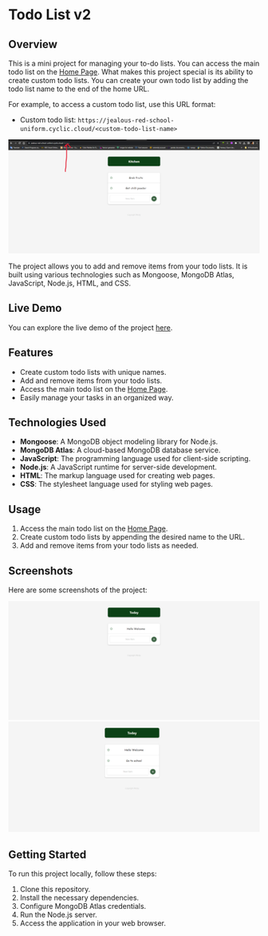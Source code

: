 # Todo List v2

## Overview

This is a mini project for managing your to-do lists. You can access the main todo list on the [Home Page](https://jealous-red-school-uniform.cyclic.cloud). What makes this project special is its ability to create custom todo lists. You can create your own todo list by adding the todo list name to the end of the home URL.

For example, to access a custom todo list, use this URL format:

- Custom todo list: `https://jealous-red-school-uniform.cyclic.cloud/<custom-todo-list-name>`

![Screenshot 1](screenShots/Screenshot3.png)

The project allows you to add and remove items from your todo lists. It is built using various technologies such as Mongoose, MongoDB Atlas, JavaScript, Node.js, HTML, and CSS.

## Live Demo

You can explore the live demo of the project [here](https://jealous-red-school-uniform.cyclic.cloud).

## Features

- Create custom todo lists with unique names.
- Add and remove items from your todo lists.
- Access the main todo list on the [Home Page](https://jealous-red-school-uniform.cyclic.cloud).
- Easily manage your tasks in an organized way.

## Technologies Used

- **Mongoose**: A MongoDB object modeling library for Node.js.
- **MongoDB Atlas**: A cloud-based MongoDB database service.
- **JavaScript**: The programming language used for client-side scripting.
- **Node.js**: A JavaScript runtime for server-side development.
- **HTML**: The markup language used for creating web pages.
- **CSS**: The stylesheet language used for styling web pages.

## Usage

1. Access the main todo list on the [Home Page](https://jealous-red-school-uniform.cyclic.cloud).
2. Create custom todo lists by appending the desired name to the URL.
3. Add and remove items from your todo lists as needed.

## Screenshots

Here are some screenshots of the project:

![Screenshot 2](screenShots/Screenshot1.png)
![Screenshot 3](screenShots/Screenshot2.png)

## Getting Started

To run this project locally, follow these steps:

1. Clone this repository.
2. Install the necessary dependencies.
3. Configure MongoDB Atlas credentials.
4. Run the Node.js server.
5. Access the application in your web browser.
